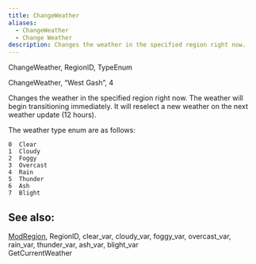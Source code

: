 ```yaml
---
title: ChangeWeather
aliases:
  - ChangeWeather
  - Change Weather
description: Changes the weather in the specified region right now.
---
```

ChangeWeather, RegionID, TypeEnum

ChangeWeather, “West Gash”, 4

Changes the weather in the specified region right now. The weather will begin transitioning immediately. It will reselect a new weather on the next weather update (12 hours).

The weather type enum are as follows:

```
0  Clear
1  Cloudy
2  Foggy
3  Overcast
4  Rain
5  Thunder
6  Ash
7  Blight
```

## See also:
[ModRegion](<ModRegion.md>), RegionID, clear\_var, cloudy\_var, foggy\_var, overcast\_var, rain\_var, thunder\_var, ash\_var, blight\_var  
GetCurrentWeather  
